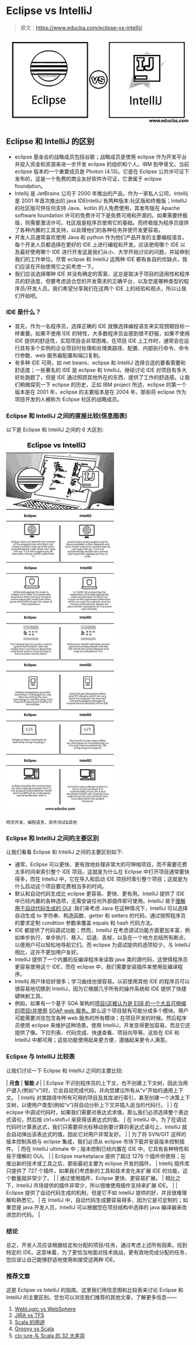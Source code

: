 # Eclipse vs IntelliJ

> 原文：<https://www.educba.com/eclipse-vs-intellij/>

![Eclipse-vs-IntelliJ](img/6ebec72594b67e1613726d9f83475272.png)



## Eclipse 和 IntelliJ 的区别

*   eclipse 基金会的战略成员包括谷歌；战略成员是使用 eclipse 作为开发平台并投入资金和资源来进一步开发 eclipse 的组织和个人。IBM 到甲骨文。当前 eclipse 版本的一个重要成员是 Photon (4.13)。它是在 Eclipse 公共许可证下发布的，这是一个免费的商业友好软件许可证，它隶属于 eclipse foundation。
*   Intellij 是 JetBrains 公司于 2000 年推出的产品，作为一家私人公司，Intellij 是 2001 年首次推出的 java IDEIntelliJ 有两种版本:社区版和终极版；IntelliJ 的社区版可供任何支持 Java、kotlin 的人免费使用，其发布版在 Apache software foundation 许可的免费许可下是免费可用和开源的。如果需要终极版，则需要激活许可。社区版是程序员使用它的基础。而终极版为程序员提供了各种内置的工具支持，以处理他们的各种任务并使开发更容易。
*   开发人员通常喜欢使用 Java 和 python 作为他们产品开发的主要编程语言。每个开发人员都选择在更好的 IDE 上进行编程和开发。应该使用哪个 IDE 以及最好使用哪个 IDE 进行开发这是我们从小、大学开始讨论的问题，并延伸到我们的工作单位。尽管 eclipse 和 IntelliJ 这两种 IDE 都有各自的优缺点，我们应该在开始使用它之前考虑一下。
*   我们应该选择哪种 IDE 并没有确定的答案，这总是取决于项目的适用性和程序员的舒适度，但要考虑适合您的开发需求的正确平台，以及您是哪种类型的程序员/开发人员。我们希望分享我们在这两个 IDE 上的经验和观点，所以让我们开始吧。

### IDE 是什么？

*   首先，作为一名程序员，选择正确的 IDE 就像选择编程语言来实现预期目标一样重要。如果不使用 IDE 的特性，大多数程序员会感到很不舒服，如果不使用 IDE 提供的舒适性，实现项目会非常困难。在项目 IDE 上工作时，通常会在运行具有多个实例的企业项目时处理和处理类路径、配置、内部执行命令、命令行参数、web 服务器配置和端口复制。
*   有多种 IDE 可用，如 net beans、eclipse 和 IntelliJ 选择合适的要看需要和舒适度；一些著名的 IDE 是 eclipse 和 IntelliJ。继续讨论 IDE 对项目有多大好处跑题了，但是 IDE 通过照顾其他外在的东西，提供了工作的舒适感。让我们稍微探究一下 eclipse 的历史，正如 IBM project 所述，eclipse 的第一个版本是在 2001 年，eclipse 的主要版本是在 2004 年。那些将 eclipse 作为项目开发的人被称为 Eclipse 社区的战略成员。

### Eclipse 和 IntelliJ 之间的直接比较(信息图表)

以下是 Eclipse 和 IntelliJ 之间的 6 大区别:

![Eclipse-vs-IntelliJ-info](img/5d35a88fa831e9816273fdc0cb36f385.png)



<small>网页开发、编程语言、软件测试&其他</small>

### Eclipse 和 IntelliJ 之间的主要区别

让我们看看 Eclipse 和 IntelliJ 之间的主要区别如下:

*   通常，Eclipse 可以更快、更有效地处理非常大的可伸缩项目，而不需要花费太多时间来索引整个 IDE 项目。这就是为什么在 Eclipse 中打开项目通常要快得多，而在 IntelliJ 中，它在导入和启动 IDE 项目时索引整个项目；这就是为什么启动这个项目要花费相当多的时间。
*   默认和自动代码生成比 eclipse 更容易、更快、更有用。IntelliJ 提供了 IDE 中已经内置的各种选项，无需安装任何外部插件即可使用。IntelliJ 易于[理解用于自动代码生成的 GUI](https://www.educba.com/what-is-gui/) ;我们来考虑 Java 在这种情况下，IntelliJ 可以选择自动生成 to 字符串、构造函数、getter 和 setters 的代码，通过按照程序员的要求定制 condition 参数来覆盖 equals 和 hash 代码方法。
*   IDE 都提供了代码调试功能；然而，IntelliJ 在考虑调试功能方面更加丰富，例如单步执行、单步执行、移入、后退、丢帧，以及在一个地方总结所有断点，以便用户可以轻松地导航它们。而 eclipse 为调试提供的选项较少，与 IntelliJ 相比，这并不更加用户友好。
*   IntelliJ 提供了一个内置的反编译程序来读取 java 类的源代码，这使得程序员更容易使用这个 IDE，而在 eclipse 中，我们需要安装插件来使用反编译程序。
*   Intellij 用户体验好很多；学习曲线也很容易。以前使用其他 IDE 的程序员可以很容易地切换到 IntelliJ，因为它根据几乎所有的操作系统和 IDE 提供了快捷键映射工具。
*   例如，如果有一个基于 SOA 架构的[项目(这被认为是 ESB 的一个大且可伸缩的项目)并使用](https://www.educba.com/what-is-soa/) [SOAP web 服务。](https://www.educba.com/soap-web-services-interview-questions/)那么这个项目就有可能分成多个模块。用户可能需要浏览包含各种 web 服务的所有模块；在项目开发的时候。然后程序员使用 eclipse 来维护这种场景。使用 IntelliJ，开发变得更加容易，而且它还提供了像。下拉列表、代码完成、快速查看、项目向导等。这些在 IDE 和 IntelliJ 中都可用；这些功能使用起来更方便，遵循起来更令人满意。

### Eclipse 与 IntelliJ 比较表

让我们讨论一下 Eclipse 和 IntelliJ 之间的主要比较:

| **月食** | **智能 J** |
| Eclipse 不识别程序员的上下文，也不创建上下文树，因此当用户键入(例如“v”)时，它会自动完成代码，并向您建议所有从“v”开始的通用上下文。 | Intellij 对类路径中所有可用的项目及其库进行索引，甚至创建一个决策上下文树，以便用户类型(例如“v”)将自动分析上下文并插入适当的代码行。 |
| 在 eclipse 中调试代码时，如果我们需要对表达式求值，那么我们必须选择整个表达式语句，然后按 ctrl+shift+I 来获得该表达式的值。 | 在 IntelliJ 中，为了在调试代码时计算表达式，我们只需要将光标移动到要计算的表达式语句上，IntelliJ 就会自动弹出该表达式的值，因此它对用户非常友好。 |
| 为了将 SVN/GIT 这样的版本控制系统与 eclipse 集成，我们必须从 eclipse 市场下载并安装版本控制插件。 | 而在 IntelliJ ultimate 中；版本控制已经内置在 IDE 中，它具有各种特性和易于理解的 GUI。 |
| Eclipse marketplace 提供了超过 1276 个插件供使用；在推出新的技术或工具之后，那些最初主要为 eclipse 开发的插件。 | Intellij 插件库只提供了 727 个插件，如果我们考虑新的工具和技术变化来扩展 IDE 的功能，这个数量就非常少了。 |
| 通过使用插件，Eclipse 更快、更容易扩展。 | 相比之下，IntelliJ 市场提供的插件非常少，所以很难使用插件支持来扩展 IDE。 |
| Eclipse 提供了自动代码生成的机制，但是它不如 IntelliJ 提供的好，并且很难理解和熟悉它。 | 在 IntelliJ 中，自动代码生成要容易得多，因为它是可定制的；如果您是 java 开发人员，IntelliJ 可以根据您在项目结构中选择的 java 编译器来改进您的代码。 |

### 结论

总之，开发人员应该根据给定和分配的项目/任务，通过考虑上述所有因素，找到特定的 IDE。这意味着，为了更恰当地面对技术挑战，更有效地完成分配的任务，您应该让自己能够舒适地使用和接受这两种 IDE。

### 推荐文章

这是 Eclipse vs IntelliJ 的指南。这里我们用信息图和比较表来讨论 Eclipse 和 IntelliJ 的主要区别。您也可以浏览我们推荐的其他文章，了解更多信息——

1.  [WebLogic vs WebSphere](https://www.educba.com/weblogic-and-websphere/)
2.  [JIRA vs TFS](https://www.educba.com/jira-vs-tfs/)
3.  [Scala 的用途](https://www.educba.com/uses-of-scala/)
4.  [Groovy vs Scala](https://www.educba.com/groovy-vs-scala/)
5.  [clo jure 与 Scala 的 32 大差异](https://www.educba.com/clojure-vs-scala/)





